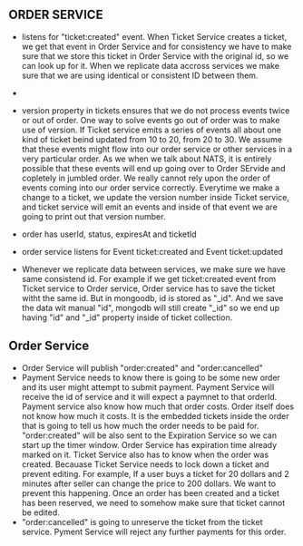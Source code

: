 ## ORDER SERVICE

- listens for "ticket:created" event. When Ticket Service creates a ticket, we get that event in Order Service and for consistency we have to make sure that we store this ticket in Order Service with the original id, so we can look up for it. When we replicate data accross services we make sure that we are using identical or consistent ID between them.
-
- version property in tickets ensures that we do not process events twice or out of order. One way to solve events go out of order was to make use of version. If Ticket service emits a series of events all about one kind of ticket beind updated from 10 to 20, from 20 to 30. We assume that these events might flow into our order service or other services in a very particular order. As we when we talk about NATS, it is entirely possible that these events will end up going over to Order SErvide and copletely in jumbled order. We really cannot rely upon the order of events coming into our order service correctly. Everytime we make a change to a ticket, we update the version number inside Ticket service, and ticket service will emit an events and inside of that event we are going to print out that version number.
- order has userId, status, expiresAt and ticketId
- order service listens for Event ticket:created and Event ticket:updated

- Whenever we replicate data between services, we make sure we have same consistend id. For example if we get ticket:created event from Ticket service to Order service, Order service has to save the ticket witht the same id. But in mongoodb, id is stored as "\_id". And we save the data wit manual "id", mongodb will still create "\_id" so we end up having "id" and "\_id" property inside of ticket collection.

## Order Service

- Order Service will publish "order:created" and "order:cancelled"
- Payment Service needs to know there is going to be some new order and its user might attempt to submit payment. Payment Service will receive the id of service and it will expect a paymnet to that orderId. Payment service also know how much that order costs. Order itself does not know how much it costs. It is the embedded tickets inside the order that is going to tell us how much the order needs to be paid for. "order:created" will be also sent to the Expiration Service so we can start up the timer window. Order Service has expiration time already marked on it.
  Ticket Service also has to know when the order was created. Becauase Ticket Service needs to lock down a ticket and prevent editing. For example, If a user buys a ticket for 20 dollars and 2 minutes after seller can change the price to 200 dollars. We want to prevent this happening. Once an order has been created and a ticket has been reserved, we need to somehow make sure that ticket cannot be edited.
- "order:cancelled" is going to unreserve the ticket from the ticket service. Pyment Service will reject any further payments for this order.
